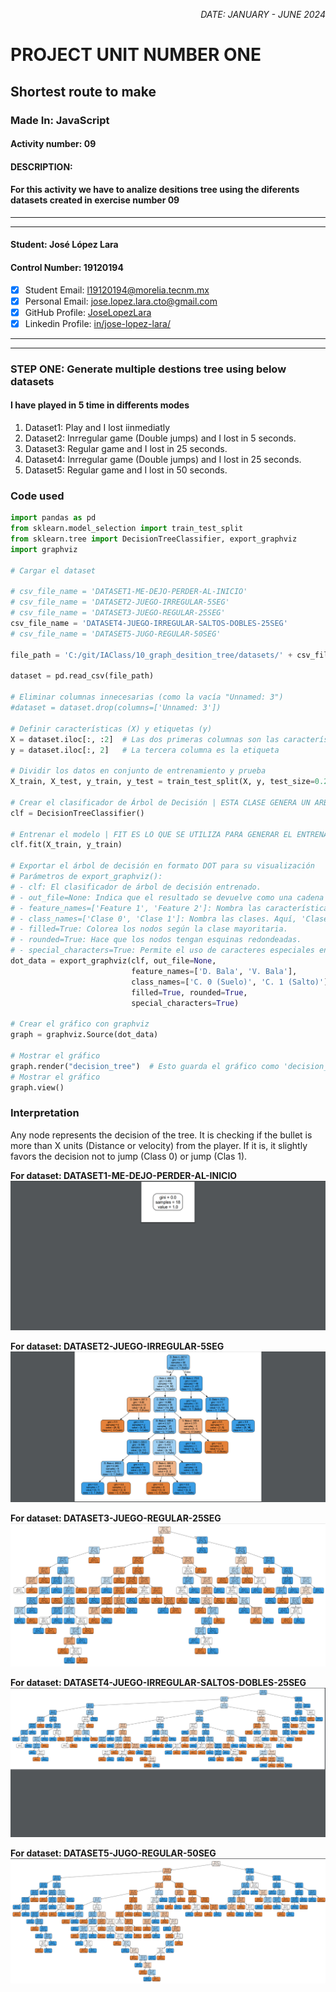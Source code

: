 <p style="text-align: right;"><em>DATE: JANUARY - JUNE 2024</em></p>

# **PROJECT UNIT NUMBER ONE**

## **Shortest route to make**

### Made In: JavaScript

#### Activity number: 09

#### **DESCRIPTION:**

#### For this activity we have to analize desitions tree using the diferents datasets created in exercise number 09

________________________________________________________
________________________________________________________

#### Student: José López Lara

#### Control Number: 19120194

* [x] Student Email: <l19120194@morelia.tecnm.mx>
* [x] Personal Email: <jose.lopez.lara.cto@gmail.com>
* [x] GitHub Profile: [JoseLopezLara](https://github.com/JoseLopezLara)
* [x] Linkedin Profile: [in/jose-lopez-lara/](https://www.linkedin.com/in/jose-lopez-lara/)

________________________________________________________
________________________________________________________

### **STEP ONE: Generate multiple destions tree using below datasets**

#### I have played in 5 time in differents modes

1. Dataset1: Play and I lost iinmediatly
2. Dataset2: Inrregular game (Double jumps) and I  lost in 5 seconds.
3. Dataset3: Regular game and I lost in 25 seconds.
4. Dataset4: Inrregular game (Double jumps) and I lost in 25 seconds.
5. Dataset5: Regular game and I lost in 50 seconds.

### **Code used**

```python
import pandas as pd
from sklearn.model_selection import train_test_split
from sklearn.tree import DecisionTreeClassifier, export_graphviz
import graphviz

# Cargar el dataset

# csv_file_name = 'DATASET1-ME-DEJO-PERDER-AL-INICIO'
# csv_file_name = 'DATASET2-JUEGO-IRREGULAR-5SEG'
# csv_file_name = 'DATASET3-JUEGO-REGULAR-25SEG'
csv_file_name = 'DATASET4-JUEGO-IRREGULAR-SALTOS-DOBLES-25SEG'
# csv_file_name = 'DATASET5-JUGO-REGULAR-50SEG'

file_path = 'C:/git/IAClass/10_graph_desition_tree/datasets/' + csv_file_name + '.csv'

dataset = pd.read_csv(file_path)

# Eliminar columnas innecesarias (como la vacía "Unnamed: 3")
#dataset = dataset.drop(columns=['Unnamed: 3'])

# Definir características (X) y etiquetas (y)
X = dataset.iloc[:, :2]  # Las dos primeras columnas son las características
y = dataset.iloc[:, 2]   # La tercera columna es la etiqueta

# Dividir los datos en conjunto de entrenamiento y prueba
X_train, X_test, y_train, y_test = train_test_split(X, y, test_size=0.2, random_state=42)

# Crear el clasificador de Árbol de Decisión | ESTA CLASE GENERA UN ARBOL DE DESICIÓN PARA PODER ENTENAR EL MODELO
clf = DecisionTreeClassifier()

# Entrenar el modelo | FIT ES LO QUE SE UTILIZA PARA GENERAR EL ENTRENAMIENTO
clf.fit(X_train, y_train)

# Exportar el árbol de decisión en formato DOT para su visualización
# Parámetros de export_graphviz():
# - clf: El clasificador de árbol de decisión entrenado.
# - out_file=None: Indica que el resultado se devuelve como una cadena en lugar de escribirse en un archivo.
# - feature_names=['Feature 1', 'Feature 2']: Nombra las características. En tu caso, corresponden a 'Desplazamiento Bala' y 'Velocidad Bala'.
# - class_names=['Clase 0', 'Clase 1']: Nombra las clases. Aquí, 'Clase 0' probablemente significa "no saltar" y 'Clase 1' "saltar".
# - filled=True: Colorea los nodos según la clase mayoritaria.
# - rounded=True: Hace que los nodos tengan esquinas redondeadas.
# - special_characters=True: Permite el uso de caracteres especiales en las etiquetas de los nodos.
dot_data = export_graphviz(clf, out_file=None, 
                           feature_names=['D. Bala', 'V. Bala'],  
                           class_names=['C. 0 (Suelo)', 'C. 1 (Salto)'],    
                           filled=True, rounded=True,  
                           special_characters=True)  

# Crear el gráfico con graphviz
graph = graphviz.Source(dot_data)

# Mostrar el gráfico
graph.render("decision_tree")  # Esto guarda el gráfico como 'decision_tree.pdf' en el directorio de trabajo
# Mostrar el gráfico
graph.view()

```

### Interpretation

Any node represents the  decision of the tree. It is checking if the bullet is more than X units (Distance or velocity)  from the player. If it is, it slightly favors the decision not to jump (Class 0) or jump (Clas 1).

**For dataset: DATASET1-ME-DEJO-PERDER-AL-INICIO**
![image](image1.png)

**For dataset: DATASET2-JUEGO-IRREGULAR-5SEG**
![image](image2.png)

**For dataset: DATASET3-JUEGO-REGULAR-25SEG**
![image](image3.png)

**For dataset: DATASET4-JUEGO-IRREGULAR-SALTOS-DOBLES-25SEG**
![image](image4.png)

**For dataset: DATASET5-JUGO-REGULAR-50SEG**
![image](image5.png)
